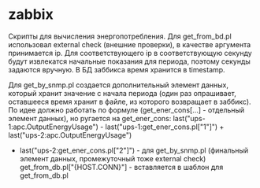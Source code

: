 # zabbix
Скрипты для вычисления энергопотребления.
Для get_from_bd.pl использовал external check (внешние проверки), в качестве аргумента принимается ip. Для соответствующего ip 
в соответствующую секунду будут извлекатся начальные показания для периода, поэтому секунды задаются вручную.
В БД заббикса время хранится в timestamp.

Для get_by_snmp.pl создается дополнительный элемент данных, который хранит значение с начала периода (один раз опрашивает, оставшееся время хранит
в файле, из которого возвращает в заббикс). По идее должно работать по формуле (get_ener_cons[...] - отдельный элемент данных), но ругается на
get_ener_cons:
last("ups-1:apc.OutputEnergyUsage") - last("ups-1:get_ener_cons.pl[\"1\"]") + last("ups-2:apc.OutputEnergyUsage") 
- last("ups-2:get_ener_cons.pl[\"2\"]") - для get_by_snmp.pl (финальный элемент данных, промежуточный тоже external check)
get_from_db.pl["{HOST.CONN}"] - вставляется в шаблон для get_from_db.pl
